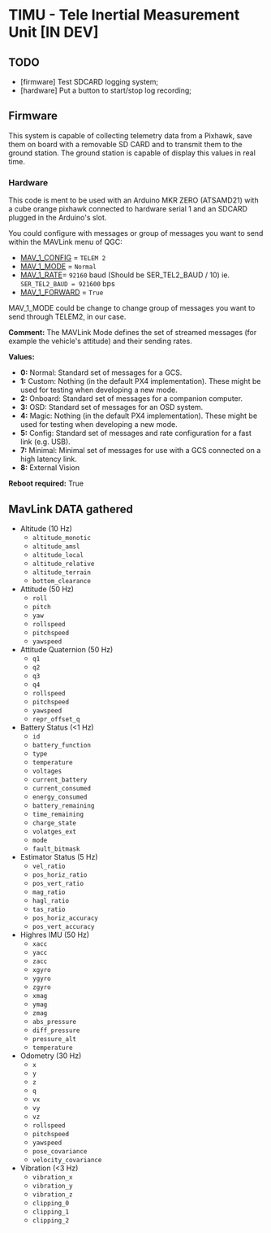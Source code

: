 # TIMU - Tele Inertial Measurement Unit [IN DEV]

## TODO
 - [firmware] Test SDCARD logging system;
 - [hardware] Put a button to start/stop log recording;

## Firmware
This system is capable of collecting telemetry data from a Pixhawk, save them on board with a removable SD CARD and to transmit them to the ground station. The ground station is capable of display this values in real time.

### Hardware

This code is ment to be used with an Arduino MKR ZERO (ATSAMD21) with a cube orange pixhawk connected to hardware serial 1 and an SDCARD plugged in the Arduino's slot. 

You could configure with messages or group of messages you want to send within the MAVLink menu of QGC:
* [MAV_1_CONFIG](https://docs.px4.io/v1.9.0/en/advanced_config/parameter_reference.html#MAV_1_CONFIG) = `TELEM 2`
* [MAV_1_MODE](https://docs.px4.io/v1.9.0/en/advanced_config/parameter_reference.html#MAV_1_MODE) = `Normal`
* [MAV_1_RATE](https://docs.px4.io/v1.9.0/en/advanced_config/parameter_reference.html#MAV_1_RATE)= `92160` baud (Should be SER_TEL2_BAUD / 10) ie. `SER_TEL2_BAUD = 921600` bps
* [MAV_1_FORWARD](https://docs.px4.io/v1.9.0/en/advanced_config/parameter_reference.html#MAV_1_FORWARD) = `True`

MAV_1_MODE could be change to change group of messages you want to send through TELEM2, in our case.

**Comment:** The MAVLink Mode defines the set of streamed messages (for example the vehicle's attitude) and their sending rates.

**Values:**

* **0:** Normal: Standard set of messages for a GCS.
* **1:** Custom: Nothing (in the default PX4 implementation). These might be used for testing when developing a new mode.
* **2:** Onboard: Standard set of messages for a companion computer.
* **3:** OSD: Standard set of messages for an OSD system.
* **4:** Magic: Nothing (in the default PX4 implementation). These might be used for testing when developing a new mode.
* **5:** Config: Standard set of messages and rate configuration for a fast link (e.g. USB).
* **7:** Minimal: Minimal set of messages for use with a GCS connected on a high latency link.
* **8:** External Vision

**Reboot required:** True

## MavLink DATA gathered

 - Altitude (10 Hz)
   - `altitude_monotic`
   - `altitude_amsl`
   - `altitude_local`
   - `altitude_relative`
   - `altitude_terrain`
   - `bottom_clearance`
 - Attitude (50 Hz)
   - `roll`
   - `pitch`
   - `yaw`
   - `rollspeed`
   - `pitchspeed`
   - `yawspeed`
 - Attitude Quaternion (50 Hz)
   - `q1`
   - `q2`
   - `q3`
   - `q4`
   - `rollspeed`
   - `pitchspeed`
   - `yawspeed`
   - `repr_offset_q`
 - Battery Status (<1 Hz)
   - `id`
   - `battery_function`
   - `type`
   - `temperature`
   - `voltages`
   - `current_battery`
   - `current_consumed`
   - `energy_consumed`
   - `battery_remaining`
   - `time_remaining`
   - `charge_state`
   - `volatges_ext`
   - `mode`
   - `fault_bitmask`
 - Estimator Status (5 Hz)
   - `vel_ratio`
   - `pos_horiz_ratio`
   - `pos_vert_ratio`
   - `mag_ratio`
   - `hagl_ratio`
   - `tas_ratio`
   - `pos_horiz_accuracy`
   - `pos_vert_accuracy`
 - Highres IMU (50 Hz)
   - `xacc`
   - `yacc`
   - `zacc`
   - `xgyro`
   - `ygyro`
   - `zgyro`
   - `xmag`
   - `ymag`
   - `zmag`
   - `abs_pressure`
   - `diff_pressure`
   - `pressure_alt`
   - `temperature`
 - Odometry (30 Hz)
   - `x`
   - `y`
   - `z`
   - `q`
   - `vx`
   - `vy`
   - `vz`
   - `rollspeed`
   - `pitchspeed`
   - `yawspeed`
   - `pose_covariance`
   - `velocity_covariance`
 - Vibration (<3 Hz)
   - `vibration_x`
   - `vibration_y`
   - `vibration_z`
   - `clipping_0`
   - `clipping_1`
   - `clipping_2`